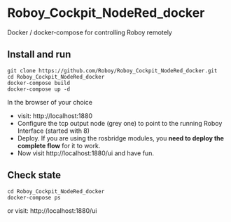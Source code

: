 # Roboy_Cockpit_NodeRed_docker
Docker / docker-compose for controlling Roboy remotely

## Install and run
    git clone https://github.com/Roboy/Roboy_Cockpit_NodeRed_docker.git 
    cd Roboy_Cockpit_NodeRed_docker
    docker-compose build
    docker-compose up -d

In the browser of your choice 
- visit: http://localhost:1880
- Configure the tcp output node (grey one) to point to the running Roboy Interface (started with 8)
- Deploy. If you are using the rosbridge modules, you **need to deploy the complete flow** for it to work.
- Now visit http://localhost:1880/ui and have fun.

## Check state
    cd Roboy_Cockpit_NodeRed_docker
    docker-compose ps

or visit: http://localhost:1880/ui
